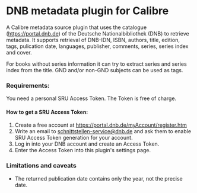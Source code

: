 # DNB metadata plugin for Calibre

A Calibre metadata source plugin that uses the catalogue (https://portal.dnb.de) of the Deutsche Nationalbibliothek (DNB) to retrieve metadata.
It supports retrieval of DNB-IDN, ISBN, authors, title, edition, tags, pulication date, languages, publisher, comments, series, series index and cover.

For books without series information it can try to extract series and series index from the title.
GND and/or non-GND subjects can be used as tags.

### Requirements:

You need a personal SRU Access Token. The Token is free of charge.

#### How to get a SRU Access Token:

1. Create a free account at https://portal.dnb.de/myAccount/register.htm
1. Write an email to schnittstellen-service@dnb.de and ask them to enable SRU Access Token generation for your account.
1. Log in into your DNB account and create an Access Token.
1. Enter the Access Token into this plugin's settings page.


### Limitations and caveats

- The returned publication date contains only the year, not the precise date.
